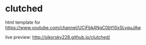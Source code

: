 # clutched

html template for https://www.youtube.com/channel/UCjFbk4NgC0bYl0xSLyquJAw

live preview: <a>http://sikorsky228.github.io/clutched/</a>
